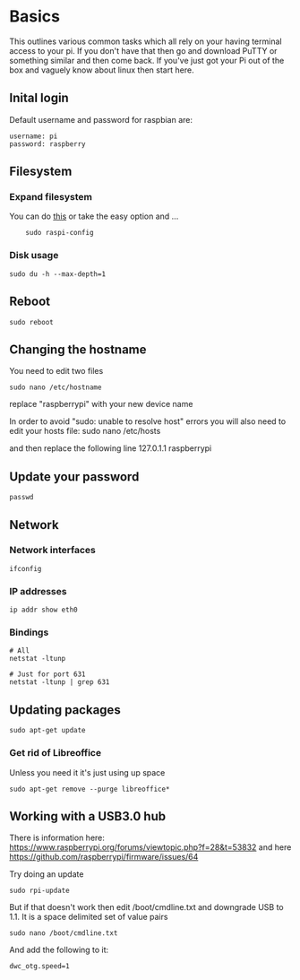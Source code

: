 # Basics
This outlines various common tasks which all rely on your having terminal access to your pi.
If you don't have that then go and download PuTTY or something similar and then come back.
If you've just got your Pi out of the box and vaguely know about linux then start here.

## Inital login
Default username and password for raspbian are:

    username: pi
    password: raspberry

## Filesystem
### Expand filesystem
You can do [this](http://raspberrypi.stackexchange.com/a/501) or take the easy option
and ...
```
    sudo raspi-config
```

### Disk usage
    sudo du -h --max-depth=1

## Reboot
    sudo reboot

## Changing the hostname
You need to edit two files

    sudo nano /etc/hostname

replace "raspberrypi" with your new device name

In order to avoid "sudo: unable to resolve host" errors you will also need to edit your hosts file:
    sudo nano /etc/hosts

and then replace the following line
    127.0.1.1	raspberrypi

## Update your password
    passwd

## Network
### Network interfaces
    ifconfig

### IP addresses
    ip addr show eth0

### Bindings
    # All
    netstat -ltunp
    
    # Just for port 631
    netstat -ltunp | grep 631

## Updating packages
    sudo apt-get update

### Get rid of Libreoffice
Unless you need it it's just using up space

```
sudo apt-get remove --purge libreoffice*
```

## Working with a USB3.0 hub
There is information here: https://www.raspberrypi.org/forums/viewtopic.php?f=28&t=53832 and
here https://github.com/raspberrypi/firmware/issues/64

Try doing an update
```
sudo rpi-update
```
But if that doesn't work then edit /boot/cmdline.txt and downgrade USB to 1.1. It is a space
delimited set of value pairs
```
sudo nano /boot/cmdline.txt
```
And add the following to it:
```
dwc_otg.speed=1
```